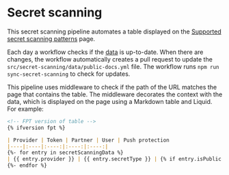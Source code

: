 # Secret scanning

This secret scanning pipeline automates a table displayed on the [Supported secret scanning patterns](https://docs.github.com/code-security/secret-scanning/introduction/supported-secret-scanning-patterns#supported-secrets) page.

Each day a workflow checks if the [data](src/secret-scanning/data/public-docs.yml) is up-to-date. When there are changes, the workflow automatically creates a pull request to update the `src/secret-scanning/data/public-docs.yml` file. The workflow runs `npm run sync-secret-scanning` to check for updates.

This pipeline uses middleware to check if the path of the URL matches the page that contains the table. The middleware decorates the context with the data, which is displayed on the page using a Markdown table and Liquid. For example:

```markdown
<!-- FPT version of table -->
{% ifversion fpt %}

| Provider | Token | Partner | User | Push protection
|----|:----|:----:|:----:|:----:|
{%- for entry in secretScanningData %}
| {{ entry.provider }} | {{ entry.secretType }} | {% if entry.isPublic %}{% octicon "check" aria-label="Supported" %}{% else %}{% octicon "x" aria-label="Unsupported" %}{% endif %} | {% if entry.isPrivateWithGhas %}{% octicon "check" aria-label="Supported" %}{% else %}{% octicon "x" aria-label="Unsupported" %}{% endif %} | {% if entry.hasPushProtection %}{% octicon "check" aria-label="Supported" %}{% else %}{% octicon "x" aria-label="Unsupported" %}{% endif %} |
{%- endfor %}
```
